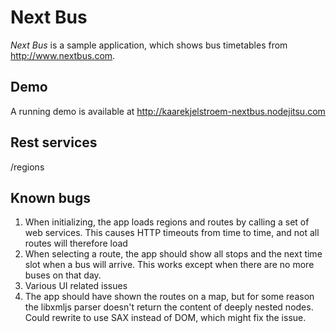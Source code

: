 # Next Bus

_Next Bus_ is a sample application, which shows bus timetables from http://www.nextbus.com.

## Demo

A running demo is available at http://kaarekjelstroem-nextbus.nodejitsu.com

## Rest services

/regions

## Known bugs

1) When initializing, the app loads regions and routes by calling a set of web services. This causes HTTP timeouts from time to time, and not all routes will therefore load
2) When selecting a route, the app should show all stops and the next time slot when a bus will arrive. This works except when there are no more buses on that day.
3) Various UI related issues
4) The app should have shown the routes on a map, but for some reason the libxmljs parser doesn't return the content of deeply nested nodes. Could rewrite to use SAX instead of DOM, which might fix the issue.

